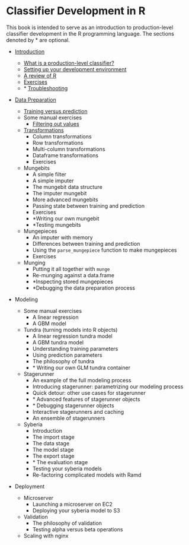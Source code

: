 Classifier Development in R
======

This book is intended to serve as an introduction to production-level classifier
development in the R programming language. The sections denoted by \* are optional.

* [Introduction](introduction/what_is_a_production_level_classifier.html)
  - [What is a production-level classifier?](introduction/what_is_a_production_level_classifier.html)
  - [Setting up your development environment](introduction/setting_up_your_development_environment.html)
  - [A review of R](introduction/review_of_R.html)
  - [Exercises](introduction/review_quiz.html)
  - \* [Troubleshooting](introduction/troubleshooting.html)

* [Data Preparation](data_preparation/index.html)
  - [Training versus prediction](data_preparation/training_versus_prediction.html)
  - Some manual exercises
    - [Filtering out values](data_preparation/filtering_out_values.html)
  - [Transformations](data_preparation/transformations.html)
    - Column transformations
    - Row transformations
    - Multi-column transformations
    - Dataframe transformations
    - Exercises 
  - Mungebits
    - A simple filter
    - A simple imputer
    - The mungebit data structure
    - The imputer mungebit
    - More advanced mungebits
    - Passing state between training and prediction
    - Exercises 
    - \*Writing our own mungebit
    - \*Testing mungebits
  - Mungepieces
    - An imputer with memory
    - Differences between training and prediction
    - Using the `parse_mungepiece` function to make mungepieces
    - Exercises
  - Munging
    - Putting it all together with `munge`
    - Re-munging against a data.frame
    - \*Inspecting stored mungepieces
    - \*Debugging the data preparation process

* Modeling
  - Some manual exercises
    - A linear regression
    - A GBM model
  - Tundra (turning models into R objects)
    - A linear regression tundra model
    - A GBM tundra model
    - Understanding training parameters
    - Using prediction parameters
    - The philosophy of tundra
    - \* Writing our own GLM tundra container
  - Stagerunner
    - An example of the full modeling process
    - Introducing stagerunner: parametrizing our modeling process
    - Quick detour: other use cases for stagerunner
    - \* Advanced features of stagerunner objects
    - \* Debugging stagerunner objects
    - Interactive stagerunners and caching
    - An ensemble of stagerunners
  - Syberia
    - Introduction
    - The import stage
    - The data stage
    - The model stage
    - The export stage
    - \* The evaluation stage
    - Testing your syberia models
    - Re-factoring complicated models with Ramd

* Deployment
  - Microserver
    - Launching a microserver on EC2
    - Deploying your syberia model to S3
  - Validation
    - The philosophy of validation
    - Testing alpha versus beta operations
  - Scaling with nginx

